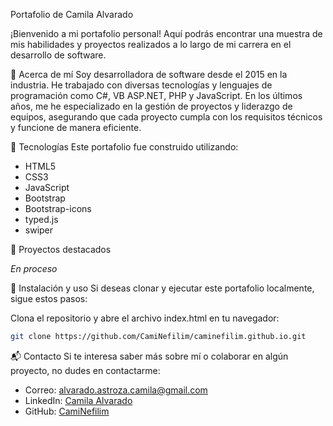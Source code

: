 Portafolio de Camila Alvarado

¡Bienvenido a mi portafolio personal! Aquí podrás encontrar una muestra de mis habilidades y proyectos realizados a lo largo de mi carrera en el desarrollo de software.

🚀 Acerca de mí
Soy desarrolladora de software desde el 2015 en la industria. He trabajado con diversas tecnologías y lenguajes de programación como C#, VB ASP.NET, PHP y JavaScript. En los últimos años, me he especializado en la gestión de proyectos y liderazgo de equipos, asegurando que cada proyecto cumpla con los requisitos técnicos y funcione de manera eficiente.

🌟 Tecnologías
Este portafolio fue construido utilizando:

- HTML5
- CSS3
- JavaScript
- Bootstrap
- Bootstrap-icons
- typed.js
- swiper

📂 Proyectos destacados

*En proceso*

🔧 Instalación y uso
Si deseas clonar y ejecutar este portafolio localmente, sigue estos pasos:

Clona el repositorio y abre el archivo index.html en tu navegador:

 ```bash
git clone https://github.com/CamiNefilim/caminefilim.github.io.git
```

📬 Contacto
Si te interesa saber más sobre mí o colaborar en algún proyecto, no dudes en contactarme:

- Correo: alvarado.astroza.camila@gmail.com
- LinkedIn: [Camila Alvarado](https://www.linkedin.com/in/camila-alvarado-astroza-52b0b6141/)
- GitHub: [CamiNefilim](https://github.com/CamiNefilim)
